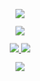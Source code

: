 
<p align="center">
<a href="https://xyizko.github.io/" target="_blank">
<img src="https://github.com/xyizko/xyizko/assets/164354015/7df24b8b-3d04-48f7-8754-081aa6c09ac4">
</a>
<p>

<p align="center">
<a href="https://twitter.com/xyizko" target="_blank">
<img src="https://hits.seeyoufarm.com/api/count/incr/badge.svg?url=https%3A%2F%2Fgithub.com%2Fxyizko&count_bg=%236E1019&title_bg=%23000000&icon=ethereum.svg&icon_color=%23F015FC&title=rekt&edge_flat=true">
</a>

</p>
<p align="center">
<a href="https://twitter.com/xyizko" target="_blank">
<img src="https://img.shields.io/twitter/follow/xyizko?style=social">
</a>
<a href="https://www.youtube.com/@XyiZko" target="_blank">
<img src="https://img.shields.io/youtube/channel/subscribers/UCFP0GycKuYo1gLxgTP68tdQ"></a>
</p>

<p align="center">
<a href="https://xyizko.github.io/" target="_blank">
<img src="./x.gif">
</a>
</p>

